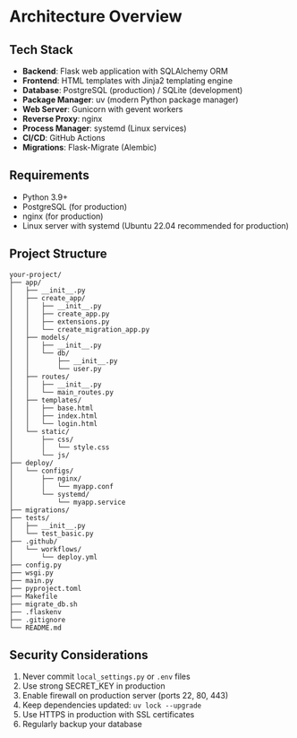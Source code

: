 # Architecture Overview

## Tech Stack

- **Backend**: Flask web application with SQLAlchemy ORM
- **Frontend**: HTML templates with Jinja2 templating engine
- **Database**: PostgreSQL (production) / SQLite (development)
- **Package Manager**: uv (modern Python package manager)
- **Web Server**: Gunicorn with gevent workers
- **Reverse Proxy**: nginx
- **Process Manager**: systemd (Linux services)
- **CI/CD**: GitHub Actions
- **Migrations**: Flask-Migrate (Alembic)

## Requirements

- Python 3.9+
- PostgreSQL (for production)
- nginx (for production)
- Linux server with systemd (Ubuntu 22.04 recommended for production)

## Project Structure

```
your-project/
├── app/
│   ├── __init__.py
│   ├── create_app/
│   │   ├── __init__.py
│   │   ├── create_app.py
│   │   ├── extensions.py
│   │   └── create_migration_app.py
│   ├── models/
│   │   ├── __init__.py
│   │   └── db/
│   │       ├── __init__.py
│   │       └── user.py
│   ├── routes/
│   │   ├── __init__.py
│   │   └── main_routes.py
│   ├── templates/
│   │   ├── base.html
│   │   ├── index.html
│   │   └── login.html
│   └── static/
│       ├── css/
│       │   └── style.css
│       └── js/
├── deploy/
│   └── configs/
│       ├── nginx/
│       │   └── myapp.conf
│       └── systemd/
│           └── myapp.service
├── migrations/
├── tests/
│   ├── __init__.py
│   └── test_basic.py
├── .github/
│   └── workflows/
│       └── deploy.yml
├── config.py
├── wsgi.py
├── main.py
├── pyproject.toml
├── Makefile
├── migrate_db.sh
├── .flaskenv
├── .gitignore
└── README.md
```

## Security Considerations

1. Never commit `local_settings.py` or `.env` files
2. Use strong SECRET_KEY in production
3. Enable firewall on production server (ports 22, 80, 443)
4. Keep dependencies updated: `uv lock --upgrade`
5. Use HTTPS in production with SSL certificates
6. Regularly backup your database

